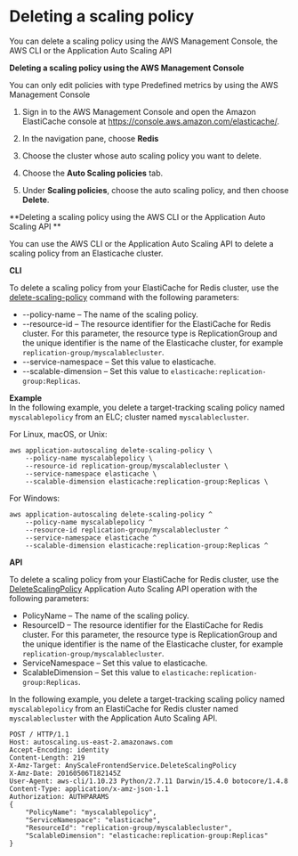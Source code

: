 # Deleting a scaling policy<a name="AutoScaling-Deleting-Policy"></a>

You can delete a scaling policy using the AWS Management Console, the AWS CLI or the Application Auto Scaling API

**Deleting a scaling policy using the AWS Management Console**

You can only edit policies with type Predefined metrics by using the AWS Management Console

1. Sign in to the AWS Management Console and open the Amazon ElastiCache console at [https://console\.aws\.amazon\.com/elasticache/](https://console.aws.amazon.com/elasticache/)\.

1. In the navigation pane, choose **Redis**

1. Choose the cluster whose auto scaling policy you want to delete\.

1. Choose the **Auto Scaling policies** tab\. 

1. Under **Scaling policies**, choose the auto scaling policy, and then choose **Delete**\. 

**Deleting a scaling policy using the AWS CLI or the Application Auto Scaling API **

You can use the AWS CLI or the Application Auto Scaling API to delete a scaling policy from an Elasticache cluster\. 

**CLI**

To delete a scaling policy from your ElastiCache for Redis cluster, use the [delete\-scaling\-policy](https://docs.aws.amazon.com/cli/latest/reference/application-autoscaling/delete-scaling-policy.html) command with the following parameters: 
+ \-\-policy\-name – The name of the scaling policy\. 
+ \-\-resource\-id – The resource identifier for the ElastiCache for Redis cluster\. For this parameter, the resource type is ReplicationGroup and the unique identifier is the name of the Elasticache cluster, for example `replication-group/myscalablecluster`\. 
+ \-\-service\-namespace – Set this value to elasticache\. 
+ \-\-scalable\-dimension – Set this value to `elasticache:replication-group:Replicas`\. 

**Example**  
In the following example, you delete a target\-tracking scaling policy named `myscalablepolicy` from an ELC; cluster named `myscalablecluster`\. 

For Linux, macOS, or Unix:

```
aws application-autoscaling delete-scaling-policy \
    --policy-name myscalablepolicy \
    --resource-id replication-group/myscalablecluster \
    --service-namespace elasticache \
    --scalable-dimension elasticache:replication-group:Replicas \
```

For Windows:

```
aws application-autoscaling delete-scaling-policy ^
    --policy-name myscalablepolicy ^
    --resource-id replication-group/myscalablecluster ^
    --service-namespace elasticache ^
    --scalable-dimension elasticache:replication-group:Replicas ^
```

**API**

To delete a scaling policy from your ElastiCache for Redis cluster, use the [DeleteScalingPolicy](https://docs.aws.amazon.com/ApplicationAutoScaling/latest/APIReference/API_DeleteScalingPolicy.html) Application Auto Scaling API operation with the following parameters: 
+ PolicyName – The name of the scaling policy\. 
+ ResourceID – The resource identifier for the ElastiCache for Redis cluster\. For this parameter, the resource type is ReplicationGroup and the unique identifier is the name of the Elasticache cluster, for example `replication-group/myscalablecluster`\. 
+ ServiceNamespace – Set this value to elasticache\. 
+ ScalableDimension – Set this value to `elasticache:replication-group:Replicas`\. 

In the following example, you delete a target\-tracking scaling policy named `myscalablepolicy` from an ElastiCache for Redis cluster named `myscalablecluster` with the Application Auto Scaling API\. 

```
POST / HTTP/1.1
Host: autoscaling.us-east-2.amazonaws.com
Accept-Encoding: identity
Content-Length: 219
X-Amz-Target: AnyScaleFrontendService.DeleteScalingPolicy
X-Amz-Date: 20160506T182145Z
User-Agent: aws-cli/1.10.23 Python/2.7.11 Darwin/15.4.0 botocore/1.4.8
Content-Type: application/x-amz-json-1.1
Authorization: AUTHPARAMS
{
    "PolicyName": "myscalablepolicy",
    "ServiceNamespace": "elasticache",
    "ResourceId": "replication-group/myscalablecluster",
    "ScalableDimension": "elasticache:replication-group:Replicas"
}
```